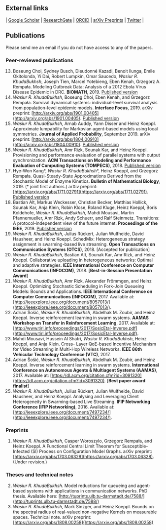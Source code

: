 ## External links
| [Google Scholar](https://scholar.google.de/citations?user=omkLnoEAAAAJ&hl=en) | [ResearchGate](https://www.researchgate.net/profile/Wasiur_R_Khudabukhsh) | [ORCID](https://orcid.org/0000-0003-1803-0470) | [arXiv Preprints](https://arxiv.org/search/?searchtype=author&query=KhudaBukhsh%2C+W+R) | [Twitter](https://twitter.com/wasiur_rahman) |

## Publications

Please send me an email if you do not have access to any of the papers. 

### Peer-reviewed publications
13. Boseung Choi, Sydney Busch, Dieudonné Kazadi, Benoit Ilunga, Emile Okitolonda, Yi Dai, Robert Lumpkin, Omar Saucedo, _Wasiur R. KhudaBukhsh_, Joseph Tien, Marcel Yotebieng, Eben Kenah, Grzegorz A. Rempała. Modeling Outbreak Data: Analysis of a 2012 Ebola Virus Disease Epidemic in DRC. **BIOMATH**, 2019. [Published version](http://dx.doi.org/10.11145/j.biomath.2019.10.037) 
12. _Wasiur R. KhudaBukhsh_, Boseung Choi, Eben Kenah, and Grzegorz Rempała. Survival dynamical systems: individual-level survival analysis from population-level epidemic models. **Interface Focus**, 2019. arXiv preprint: [http://arxiv.org/abs/1901.00405](http://arxiv.org/abs/1901.00405). [Published version](https://doi.org/10.1098/rsfs.2019.0048)
11. _Wasiur R. KhudaBukhsh_, Arnab Auddy, Yann Disser and Heinz Koeppl. Approximate lumpability for Markovian agent-based models using local symmetries. **Journal of Applied Probability**, September 2019. arXiv preprint: [http://arxiv.org/abs/1804.00910](http://arxiv.org/abs/1804.00910). [Published version](https://www.cambridge.org/core/journals/journal-of-applied-probability/article/approximate-lumpability-for-markovian-agentbased-models-using-local-symmetries/A4B603163980ECC39DAC52A2477D6412/share/2659997b475846967fe7a6536eaa9107676e1c3f)
10. _Wasiur R. KhudaBukhsh_, Amr Rizk, Sounak Kar, and Heinz Koeppl. Provisioning and performance evaluation of parallel systems with output synchronization. **ACM Transactions on Modeling and Performance Evaluation of Computing Systems (TOMPECS)**, 2018. [Published version](https://dl.acm.org/citation.cfm?id=3300142)
9. Hye-Won Kang\*, _Wasiur R. KhudaBukhsh_\*, Heinz Koeppl, and Grzegorz Rempała. Quasi-Steady-State Approximations Derived from the Stochastic Model of Enzyme Kinetics. **Bulletin of Mathematical Biology**, 2019. (* joint first authors.) arXiv preprint: [https://arxiv.org/abs/1711.02791](https://arxiv.org/abs/1711.02791). [Published version](http://em.rdcu.be/wf/click?upn=lMZy1lernSJ7apc5DgYM8S1vl37BknvB5d7EcOcm0ts-3D_udonmGlUWp3eQk6tIDTz2XK4Gf91dVKTWYA6ly5sYPZHk2-2BMGHZmIKbN0sjctZE-2Bfkced0CjkflVFIPys8cmv0PhEVWo1n6HVlvYjD0fFmudByT9ZxYv41V4bv1G3HzhLq3cQw1CXesYRBUgIBeST9tB5cnIWWtPqWp9i-2FPyKYs3mlrNKx-2F5O13oHiElXkwjtXldVER4aNoyaDprnDOX1x9fGwIdmMuJGsIia1VqfDCVpuomo0Ty3tXC4oHKUJLlMAWYLFbvJ8QXM7cwO-2FcJx6tYPnTFqvNw89WEknhVSps-3D)
8. Bastian Alt, Markus Weckesser, Christian Becker, Matthias Hollick, Sounak Kar, Anja Klein, Robin Klose, Roland Kluge, Heinz Koeppl, Boris Koldehofe, _Wasiur R. KhudaBukhsh_, Mahdi Mousavi, Martin Pfannemueller, Amr Rizk, Andy Schuerr, and Ralf Steinmetz. Transitions: A protocol-independent view of the future internet. **Proceedings of the IEEE**, 2019. [Publisher version](https://ieeexplore.ieee.org/document/8651367)
7. _Wasiur R. KhudaBukhsh_, Julius Rückert, Julian Wulfheide, David Hausheer, and Heinz Koeppl. SchedMix: Heterogeneous strategy assignment in swarming-based live streaming. **Open Transactions on Communication Systems (OTCS)**, 2018. [Accepted for publication]
6. _Wasiur R. KhudaBukhsh_, Bastian Alt, Sounak Kar, Amr Rizk, and Heinz Koeppl. Collaborative uploading in heterogeneous networks: Optimal and adaptive strategies. **IEEE International Conference on Computer Communications (INFOCOM)**, 2018.
[**Best-in-Session Presentation Award**]
5. _Wasiur R. KhudaBukhsh_, Amr Rizk, Alexander Frömmgen, and Heinz Koeppl. Optimizing Stochastic Scheduling in Fork-Join Queueing Models: Bounds and Applications. **IEEE International Conference on Computer Communications (INFOCOM)**, 2017. Available at: [http://ieeexplore.ieee.org/document/8057013/](http://ieeexplore.ieee.org/document/8057013/).
4. Adrian Šošić, _Wasiur R. KhudaBukhsh_, Abdelhak M. Zoubir, and Heinz Koeppl. Inverse reinforcement learning in swarm systems. **AAMAS Workshop on Transfer in Reinforcement Learning**, 2017. Available at: [http://www.tirl.info/proceedings/2017/SosicEtal-Inverse.pdf](http://www.tirl.info/proceedings/2017/SosicEtal-Inverse.pdf).
3. Mahdi Mousavi, Hussein Al Shatri, _Wasiur R. KhudaBukhsh_, Heinz Koeppl, and Anja Klein. Cross- Layer QoE-based Incentive Mechanism for Video Streaming in Multi-Hop Wireless Networks. **IEEE 86th Vehicular Technology Conference (VTC)**, 2017.
2. Adrian Šošić, _Wasiur R. KhudaBukhsh_, Abdelhak M. Zoubir, and Heinz Koeppl. Inverse reinforcement learning in swarm systems. **International Conference on Autonomous Agents & Multiagent Systems (AAMAS)**, 2017. Available at: [https://dl.acm.org/citation.cfm?id=3091320](https://dl.acm.org/citation.cfm?id=3091320). 
[**Best paper award finalist**]
1. _Wasiur R. KhudaBukhsh_, Julius Rückert, Julian Wulfheide, David Hausheer, and Heinz Koeppl. Analysing and Leveraging Client Heterogeneity in Swarming-based Live Streaming. **IFIP Networking Conference (IFIP Networking)**, 2016. Available at: [http://ieeexplore.ieee.org/document/7497234/](http://ieeexplore.ieee.org/document/7497234/).


### Preprints
1. _Wasiur R. KhudaBukhsh_, Casper Woroszylo, Grzegorz Rempała, and Heinz Koeppl. A Functional Central Limit Theorem for Susceptible-Infected (SI) Process on Configuration Model Graphs. arXiv preprint: [https://arxiv.org/abs/1703.06328](https://arxiv.org/abs/1703.06328). (Under revision.)


### Theses and technical notes
2. _Wasiur R. KhudaBukhsh_. Model reductions for queueing and agent-based systems with applications in communication networks. PhD thesis. Available here: [http://tuprints.ulb.tu-darmstadt.de/7588/](http://tuprints.ulb.tu-darmstadt.de/7588/)
1. _Wasiur R. KhudaBukhsh_, Mark Sinzger, and Heinz Koeppl. Bounds on the spectral radius of real-valued non-negative Kernels on measurable spaces. Technical note. arXiv preprint: [https://arxiv.org/abs/1808.00258](https://arxiv.org/abs/1808.00258)
